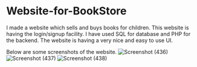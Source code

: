 # Website-for-BookStore

I made a website which sells and buys books for children. This website is having the login/signup facility. I have used SQL for database and PHP for the backend. The website is having a very nice and easy to use UI.

Below are some screenshots of the website.
![Screenshot (436)](https://user-images.githubusercontent.com/41755284/75590335-1fecc080-5aa3-11ea-9d6e-717a8e153144.png)
![Screenshot (437)](https://user-images.githubusercontent.com/41755284/75590398-398e0800-5aa3-11ea-97f0-355a1600e6b8.png)
![Screenshot (438)](https://user-images.githubusercontent.com/41755284/75590413-46126080-5aa3-11ea-8ddc-c2ddc0c1f0c9.png)
